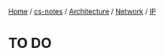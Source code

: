 [Home](https://mengxianbin.github.io) /
[cs-notes](https://mengxianbin.github.io/cs-notes/site) /
[Architecture](https://mengxianbin.github.io/cs-notes/site/Architecture) /
[Network](https://mengxianbin.github.io/cs-notes/site/Architecture/Network) /
[IP](https://mengxianbin.github.io/cs-notes/site/Architecture/Network/IP)

# TO DO
